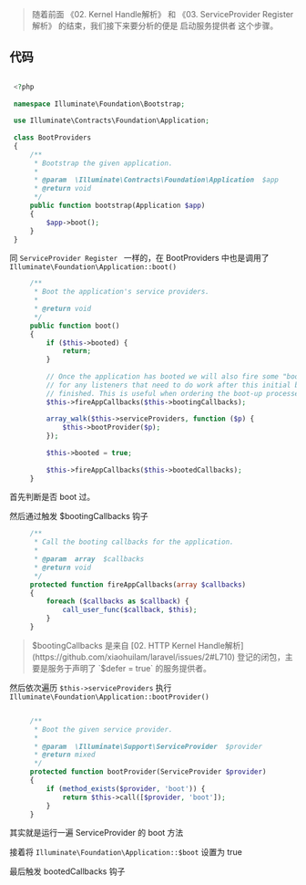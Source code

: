> 随着前面 《02. Kernel Handle解析》 和 《03. ServiceProvider Register 解析》 的结束，我们接下来要分析的便是 启动服务提供者 这个步骤。

## 代码
```php

 <?php 
  
 namespace Illuminate\Foundation\Bootstrap; 
  
 use Illuminate\Contracts\Foundation\Application; 
  
 class BootProviders 
 { 
     /** 
      * Bootstrap the given application. 
      * 
      * @param  \Illuminate\Contracts\Foundation\Application  $app 
      * @return void 
      */ 
     public function bootstrap(Application $app) 
     { 
         $app->boot(); 
     } 
 } 
```

同 `ServiceProvider Register ` 一样的，在 BootProviders 中也是调用了 `Illuminate\Foundation\Application::boot()`
```php
     /** 
      * Boot the application's service providers. 
      * 
      * @return void 
      */ 
     public function boot() 
     { 
         if ($this->booted) { 
             return; 
         } 
  
         // Once the application has booted we will also fire some "booted" callbacks 
         // for any listeners that need to do work after this initial booting gets 
         // finished. This is useful when ordering the boot-up processes we run. 
         $this->fireAppCallbacks($this->bootingCallbacks); 
  
         array_walk($this->serviceProviders, function ($p) { 
             $this->bootProvider($p); 
         }); 
  
         $this->booted = true; 
  
         $this->fireAppCallbacks($this->bootedCallbacks); 
     } 
```

首先判断是否 boot 过。 
 
然后通过触发 $bootingCallbacks 钩子
```php
     /** 
      * Call the booting callbacks for the application. 
      * 
      * @param  array  $callbacks 
      * @return void 
      */ 
     protected function fireAppCallbacks(array $callbacks) 
     { 
         foreach ($callbacks as $callback) { 
             call_user_func($callback, $this); 
         } 
     } 
```
> $bootingCallbacks 是来自 [02. HTTP Kernel Handle解析](https://github.com/xiaohuilam/laravel/issues/2#L710) 登记的闭包，主要是服务于声明了 `$defer = true` 的服务提供者。
 
然后依次遍历 `$this->serviceProviders` 执行 `Illuminate\Foundation\Application::bootProvider()`
```php

     /** 
      * Boot the given service provider. 
      * 
      * @param  \Illuminate\Support\ServiceProvider  $provider 
      * @return mixed 
      */ 
     protected function bootProvider(ServiceProvider $provider) 
     { 
         if (method_exists($provider, 'boot')) { 
             return $this->call([$provider, 'boot']); 
         } 
     } 
```

其实就是运行一遍 ServiceProvider 的 boot 方法 

接着将 `Illuminate\Foundation\Application::$boot` 设置为 true 
 
最后触发 bootedCallbacks 钩子
